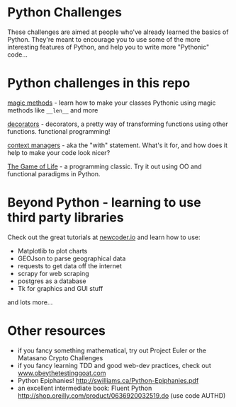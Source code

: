 # Python Challenges

These challenges are aimed at people who've already learned the basics of Python.  They're meant to encourage you to use some of the more interesting features of Python, and help you to write more "Pythonic" code...

# Python challenges in this repo

[magic methods](magic_methods.py)  - learn how to make your classes Pythonic using magic methods like `__len__` and more

[decorators](decorators.py) - decorators, a pretty way of transforming functions using other functions. functional programming!

[context managers](context_managers.py) - aka the "with" statement.  What's it for, and how does it help to make your code look nicer?

[The Game of Life](life.md) - a programming classic.  Try it out using OO and functional paradigms in Python.


# Beyond Python - learning to use third party libraries

Check out the great tutorials at [newcoder.io](http://newcoder.io/) and learn how to use:

* Matplotlib to plot charts
* GEOJson to parse geographical data
* requests to get data off the internet
* scrapy for web scraping
* postgres as a database
* Tk for graphics and GUI stuff

and lots more...


# Other resources

* if you fancy something mathematical, try out Project Euler or the Matasano Crypto Challenges
* if you fancy learning TDD and good web-dev practices, check out www.obeythetestinggoat.com
* Python Epiphanies! http://swilliams.ca/Python-Epiphanies.pdf 
* an excellent intermediate book:  Fluent Python http://shop.oreilly.com/product/0636920032519.do  (use code AUTHD)


